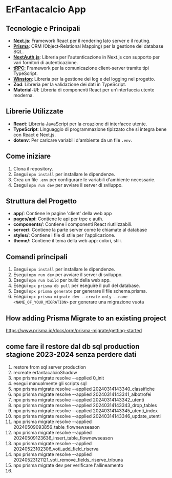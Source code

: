 # ErFantacalcio App

## Tecnologie e Principali

- **[Next.js](https://nextjs.org)**: Framework React per il rendering lato server e il routing.
- **[Prisma](https://prisma.io)**: ORM (Object-Relational Mapping) per la gestione del database SQL.
- **[NextAuth.js](https://next-auth.js.org)**: Libreria per l'autenticazione in Next.js con supporto per vari fornitori di autenticazione.
- **[tRPC](https://trpc.io)**: Framework per la comunicazione client-server tramite tipi TypeScript.
- **[Winston](https://www.npmjs.com/package/winston)**: Libreria per la gestione dei log e del logging nel progetto.
- **Zod**: Libreria per la validazione dei dati in TypeScript.
- **Material-UI**: Libreria di componenti React per un'interfaccia utente moderna.

## Librerie Utilizzate

- **React**: Libreria JavaScript per la creazione di interfacce utente.
- **TypeScript**: Linguaggio di programmazione tipizzato che si integra bene con React e Next.js.
- **dotenv**: Per caricare variabili d'ambiente da un file `.env`.

## Come iniziare

1. Clona il repository.
2. Esegui `npm install` per installare le dipendenze.
3. Crea un file `.env` per configurare le variabili d'ambiente necessarie.
4. Esegui `npm run dev` per avviare il server di sviluppo.

## Struttura del Progetto

- **app/**: Contiene le pagine 'client' della web app
- **pages/api**: Contiene le api per trpc e auth.
- **components/**: Contiene i componenti React riutilizzabili.
- **server/**: Contiene la parte server come le chiamate al database
- **styles/**: Contiene i file di stile per l'applicazione.
- **theme/**: Contiene il tema della web app: colori, stili.

## Comandi principali

1. Esegui `npm install` per installare le dipendenze.
2. Esegui `npm run dev` per avviare il server di sviluppo.
3. Esegui `npm run build` per build della web app.
4. Esegui `npx prisma db pull` per eseguire il pull del database.
5. Esegui `npx prisma generate` per generare il file schema.prisma.
6. Esegui `npx prisma migrate dev --create-only --name <NAME_OF_YOUR_MIGRATION>` per generare una migrazione vuota

## How adding Prisma Migrate to an existing project

https://www.prisma.io/docs/orm/prisma-migrate/getting-started

## come fare il restore dal db sql production stagione 2023-2024 senza perdere dati

1. restore from sql server production
2. recreate erfantacalcioShadow
3. npx prisma migrate resolve --applied 0_init
4. esegui manualmente gli scripts sql
5. npx prisma migrate resolve --applied 20240314143340_classifiche
6. npx prisma migrate resolve --applied 20240314143341_albotrofei
7. npx prisma migrate resolve --applied 20240314143342_utenti
8. npx prisma migrate resolve --applied 20240314143343_drop_tables
9. npx prisma migrate resolve --applied 20240314143345_utenti_index
10. npx prisma migrate resolve --applied 20240314143346_update_utenti
11. npx prisma migrate resolve --applied 20240509093856_table_flownewseason
12. npx prisma migrate resolve --applied 20240509123636_insert_table_flownewseason
13. npx prisma migrate resolve --applied 20240523102306_voti_add_field_riserva
14. npx prisma migrate resolve --applied 20240523121121_voti_remove_fields_riserve_tribuna
15. npx prisma migrate dev per verificare l'allineamento
16.
